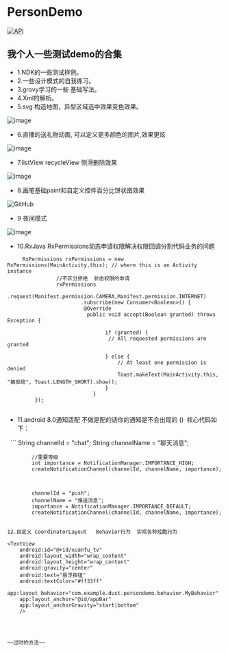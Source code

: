 # PersonDemo

[![API](https://img.shields.io/badge/API-20%2B-brightgreen.svg?style=flat)](https://android-arsenal.com/api?level=20)

## 我个人一些测试demo的合集



* 1.NDK的一些测试样例。
* 2.一些设计模式的自我练习。
* 3.grovy学习的一些 基础写法。
* 4.Xml的解析。
* 5.svg 构造地图，异型区域选中效果变色效果。

 ![image](https://github.com/dust365/PersonDemo/blob/master/app/src/main/res/raw/map.gif)

* 6.直播的送礼物动画, 可以定义更多颜色的图片,效果更炫

 ![image](https://github.com/dust365/PersonDemo/blob/master/app/src/main/res/raw/start.gif)

* 7.listView recycleView 侧滑删除效果

 ![image](https://github.com/dust365/PersonDemo/blob/master/app/src/main/res/raw/slidingdelete.gif)
* 8.画笔基础paint和自定义控件百分比饼状图效果

 ![GitHub](https://github.com/dust365/PersonDemo/blob/master/app/src/main/res/raw/shanxing.png "GitHub,Social Coding")
 
 * 9 夜间模式 
 
  ![image](https://github.com/dust365/PersonDemo/blob/master/app/src/main/res/raw/nightGIF.gif)

 
 * 10.RxJava RxPermissions动态申请权限解决权限回调分割代码业务的问题
    
```
     RxPermissions rxPermissions = new RxPermissions(MainActivity.this); // where this is an Activity instance
                //不区分拒绝  状态权限的申请
                rxPermissions
                        .request(Manifest.permission.CAMERA,Manifest.permission.INTERNET)
                        .subscribe(new Consumer<Boolean>() {
                         @Override
                          public void accept(Boolean granted) throws Exception {

                                if (granted) {
                                 // All requested permissions are granted
                                  
                                } else {
                                    // At least one permission is denied
                                    Toast.makeText(MainActivity.this, "被拒绝", Toast.LENGTH_SHORT).show();
                                }
                            }
         });
                        
 ```
 
 * 11.android 8.0通知适配 不做是配的话你的通知是不会出现的  ()
  核心代码如下：
  
   ```
     String channelId = "chat";
            String channelName = "聊天消息";

            //重要等级
            int importance = NotificationManager.IMPORTANCE_HIGH;
            createNotificationChannel(channelId, channelName, importance);



            channelId = "push";
            channelName = "推送消息";
            importance = NotificationManager.IMPORTANCE_DEFAULT;
            createNotificationChannel(channelId, channelName, importance);
  ```

12.自定义 CoordinatorLayout   Behavior行为  实现各种炫酷行为
  ```
    <TextView
        android:id="@+id/xuanfu_tv"
        android:layout_width="wrap_content"
        android:layout_height="wrap_content"
        android:gravity="center"
        android:text="悬浮按钮"
        android:textColor="#ff33ff"
        app:layout_behavior="com.example.dust.persondemo.behavior.MyBehavior"
        app:layout_anchor="@id/appBar"
        app:layout_anchorGravity="start|bottom"
        />

  ```
  
 
 
~~过时的方法~~

 
 
 
